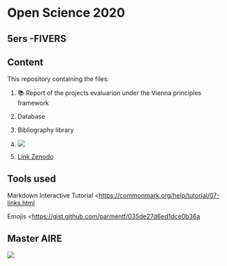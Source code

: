# Open Science 2020

## 5ers -FIVERS

## Content 

This repository containing the files:

1. :books: Report of the projects evaluarion under the Vienna principles framework

2. Database 

3. Bibliography library

4. ![](https://zenodo.org/badge/doi/10.5281/zenodo.4147334.svg) 

5. [Link Zenodo](https://zenodo.org/record/4147334#.X5mzJVB7nIU)



## Tools used
Markdown Interactive Tutorial <https://commonmark.org/help/tutorial/07-links.html

Emojis <https://gist.github.com/parmentf/035de27d6ed1dce0b36a

## Master AIRE
![](https://cri-paris.org/user/themes/cri/images/CRI-sm.png)


